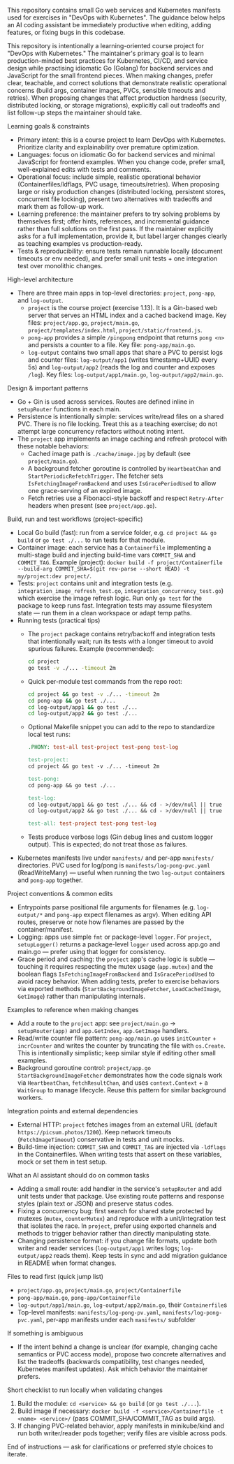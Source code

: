 This repository contains small Go web services and Kubernetes manifests used for exercises in "DevOps with Kubernetes". The guidance below helps an AI coding assistant be immediately productive when editing, adding features, or fixing bugs in this codebase.

This repository is intentionally a learning-oriented course project for "DevOps with Kubernetes." The maintainer's primary goal is to learn production-minded best practices for Kubernetes, CI/CD, and service design while practising idiomatic Go (Golang) for backend services and JavaScript for the small frontend pieces. When making changes, prefer clear, teachable, and correct solutions that demonstrate realistic operational concerns (build args, container images, PVCs, sensible timeouts and retries). When proposing changes that affect production hardness (security, distributed locking, or storage migrations), explicitly call out tradeoffs and list follow-up steps the maintainer should take.

Learning goals & constraints
- Primary intent: this is a course project to learn DevOps with Kubernetes. Prioritize clarity and explainability over premature optimization.
- Languages: focus on idiomatic Go for backend services and minimal JavaScript for frontend examples. When you change code, prefer small, well-explained edits with tests and comments.
- Operational focus: include simple, realistic operational behavior (Containerfiles/ldflags, PVC usage, timeouts/retries). When proposing large or risky production changes (distributed locking, persistent stores, concurrent file locking), present two alternatives with tradeoffs and mark them as follow-up work.
- Learning preference: the maintainer prefers to try solving problems by themselves first; offer hints, references, and incremental guidance rather than full solutions on the first pass. If the maintainer explicitly asks for a full implementation, provide it, but label larger changes clearly as teaching examples vs production-ready.
- Tests & reproducibility: ensure tests remain runnable locally (document timeouts or env needed), and prefer small unit tests + one integration test over monolithic changes.

High-level architecture
- There are three main apps in top-level directories: `project`, `pong-app`, and `log-output`.
  - `project` is the course project (exercise 1.13). It is a Gin-based web server that serves an HTML index and a cached backend image. Key files: `project/app.go`, `project/main.go`, `project/templates/index.html`, `project/static/frontend.js`.
  - `pong-app` provides a simple `/pingpong` endpoint that returns `pong <n>` and persists a counter to a file. Key file: `pong-app/main.go`.
  - `log-output` contains two small apps that share a PVC to persist logs and counter files: `log-output/app1` (writes timestamp+UUID every 5s) and `log-output/app2` (reads the log and counter and exposes `/log`). Key files: `log-output/app1/main.go`, `log-output/app2/main.go`.

Design & important patterns
- Go + Gin is used across services. Routes are defined inline in `setupRouter` functions in each main.
- Persistence is intentionally simple: services write/read files on a shared PVC. There is no file locking. Treat this as a teaching exercise; do not attempt large concurrency refactors without noting intent.
- The `project` app implements an image caching and refresh protocol with these notable behaviors:
  - Cached image path is `./cache/image.jpg` by default (see `project/main.go`).
  - A background fetcher goroutine is controlled by `HeartbeatChan` and `StartPeriodicRefetchTrigger`. The fetcher sets `IsFetchingImageFromBackend` and uses `IsGracePeriodUsed` to allow one grace-serving of an expired image.
  - Fetch retries use a Fibonacci-style backoff and respect `Retry-After` headers when present (see `project/app.go`).

Build, run and test workflows (project-specific)
- Local Go build (fast): run from a service folder, e.g. `cd project && go build` or `go test ./...` to run tests for that module.
- Container image: each service has a `Containerfile` implementing a multi-stage build and injecting build-time vars `COMMIT_SHA` and `COMMIT_TAG`. Example (project): `docker build -f project/Containerfile --build-arg COMMIT_SHA=$(git rev-parse --short HEAD) -t my/project:dev project/`.
- Tests: `project` contains unit and integration tests (e.g. `integration_image_refresh_test.go`, `integration_concurrency_test.go`) which exercise the image refresh logic. Run only `go test` for the package to keep runs fast. Integration tests may assume filesystem state — run them in a clean workspace or adapt temp paths.
- Running tests (practical tips)
  - The `project` package contains retry/backoff and integration tests that intentionally wait; run its tests with a longer timeout to avoid spurious failures. Example (recommended):

    ```bash
    cd project
    go test -v ./... -timeout 2m
    ```

  - Quick per-module test commands from the repo root:

    ```bash
    cd project && go test -v ./... -timeout 2m
    cd pong-app && go test ./...
    cd log-output/app1 && go test ./...
    cd log-output/app2 && go test ./...
    ```

  - Optional Makefile snippet you can add to the repo to standardize local test runs:

    ```makefile
    .PHONY: test-all test-project test-pong test-log

    test-project:
	cd project && go test -v ./... -timeout 2m

    test-pong:
	cd pong-app && go test ./...

    test-log:
	cd log-output/app1 && go test ./... && cd - >/dev/null || true
	cd log-output/app2 && go test ./... && cd - >/dev/null || true

    test-all: test-project test-pong test-log
    ```

  - Tests produce verbose logs (Gin debug lines and custom logger output). This is expected; do not treat those as failures.
- Kubernetes manifests live under `manifests/` and per-app `manifests/` directories. PVC used for log/pong is `manifests/log-pong-pvc.yaml` (ReadWriteMany) — useful when running the two `log-output` containers and `pong-app` together.

Project conventions & common edits
- Entrypoints parse positional file arguments for filenames (e.g. `log-output/*` and `pong-app` expect filenames as argv). When editing API routes, preserve or note how filenames are passed by the container/manifest.
- Logging: apps use simple `fmt` or package-level `logger`. For `project`, `setupLogger()` returns a package-level `logger` used across app.go and main.go — prefer using that logger for consistency.
- Grace period and caching: the `project` app's cache logic is subtle — touching it requires respecting the mutex usage (`app.mutex`) and the boolean flags `IsFetchingImageFromBackend` and `IsGracePeriodUsed` to avoid racey behavior. When adding tests, prefer to exercise behaviors via exported methods (`StartBackgroundImageFetcher`, `LoadCachedImage`, `GetImage`) rather than manipulating internals.

Examples to reference when making changes
- Add a route to the `project` app: see `project/main.go` -> `setupRouter(app)` and `app.GetIndex`, `app.GetImage` handlers.
- Read/write counter file pattern: `pong-app/main.go` uses `initCounter` + `incrCounter` and writes the counter by truncating the file with `os.Create`. This is intentionally simplistic; keep similar style if editing other small examples.
- Background goroutine control: `project/app.go` `StartBackgroundImageFetcher` demonstrates how the code signals work via `HeartbeatChan`, `fetchResultChan`, and uses `context.Context` + a `WaitGroup` to manage lifecycle. Reuse this pattern for similar background workers.

Integration points and external dependencies
- External HTTP: `project` fetches images from an external URL (default `https://picsum.photos/1200`). Keep network timeouts (`FetchImageTimeout`) conservative in tests and unit mocks.
- Build-time injection: `COMMIT_SHA` and `COMMIT_TAG` are injected via `-ldflags` in the Containerfiles. When writing tests that assert on these variables, mock or set them in test setup.

What an AI assistant should do on common tasks
- Adding a small route: add handler in the service's `setupRouter` and add unit tests under that package. Use existing route patterns and response styles (plain text or JSON) and preserve status codes.
- Fixing a concurrency bug: first search for shared state protected by mutexes (`mutex`, `counterMutex`) and reproduce with a unit/integration test that isolates the race. In `project`, prefer using exported channels and methods to trigger behavior rather than directly manipulating state.
- Changing persistence format: if you change file formats, update both writer and reader services (`log-output/app1` writes logs; `log-output/app2` reads them). Keep tests in sync and add migration guidance in README when format changes.

Files to read first (quick jump list)
- `project/app.go`, `project/main.go`, `project/Containerfile`
- `pong-app/main.go`, `pong-app/Containerfile`
- `log-output/app1/main.go`, `log-output/app2/main.go`, their `Containerfile`s
- Top-level manifests: `manifests/log-pong-pv.yaml`, `manifests/log-pong-pvc.yaml`, per-app manifests under each `manifests/` subfolder

If something is ambiguous
- If the intent behind a change is unclear (for example, changing cache semantics or PVC access mode), propose two concrete alternatives and list the tradeoffs (backwards compatibility, test changes needed, Kubernetes manifest updates). Ask which behavior the maintainer prefers.

Short checklist to run locally when validating changes
1. Build the module: `cd <service> && go build` (or `go test ./...`).
2. Build image if necessary: `docker build -f <service>/Containerfile -t <name> <service>/` (pass COMMIT_SHA/COMMIT_TAG as build args).
3. If changing PVC-related behavior, apply manifests in minikube/kind and run both writer/reader pods together; verify files are visible across pods.

End of instructions — ask for clarifications or preferred style choices to iterate.
